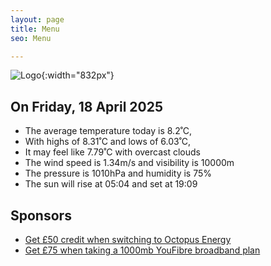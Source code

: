 ```yaml
---
layout: page
title: Menu
seo: Menu

---
```


![Logo](/images/logo.jpg){:width="832px"}

<!-- weather_marker starts -->
## On Friday, 18 April 2025

- The average temperature today is 8.2˚C,
- With highs of 8.31˚C and lows of 6.03˚C,
- It may feel like 7.79˚C with overcast clouds
- The wind speed is 1.34m/s and visibility is 10000m
- The pressure is 1010hPa and humidity is 75%
- The sun will rise at 05:04 and set at 19:09

<!-- weather_marker ends -->

## Sponsors

- [Get £50 credit when switching to Octopus Energy](https://bit.ly/3oD1nnS)
- [Get £75 when taking a 1000mb YouFibre broadband plan](https://aklam.io/91zWhU?)



